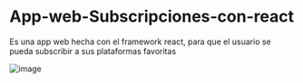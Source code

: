 # App-web-Subscripciones-con-react
Es una app web hecha con el framework react, para que el usuario se pueda subscribir a sus plataformas favoritas

![image](https://github.com/gregoryAcosta12/App-web-Subscripciones-con-react/assets/144700226/250897c8-461c-4cba-9a46-6e3e39d93790)
